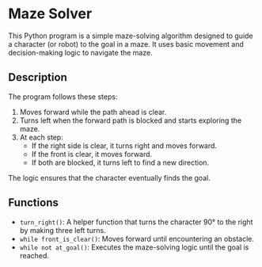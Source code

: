 # Maze Solver

This Python program is a simple maze-solving algorithm designed to guide a character (or robot) to the goal in a maze. It uses basic movement and decision-making logic to navigate the maze.

## Description

The program follows these steps:
1. Moves forward while the path ahead is clear.
2. Turns left when the forward path is blocked and starts exploring the maze.
3. At each step:
   - If the right side is clear, it turns right and moves forward.
   - If the front is clear, it moves forward.
   - If both are blocked, it turns left to find a new direction.

The logic ensures that the character eventually finds the goal.

## Functions

- `turn_right()`: A helper function that turns the character 90° to the right by making three left turns.
- `while front_is_clear()`: Moves forward until encountering an obstacle.
- `while not at_goal()`: Executes the maze-solving logic until the goal is reached.